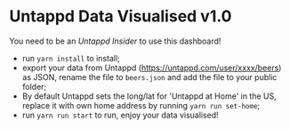 # Untappd Data Visualised v1.0

You need to be an _Untappd Insider_ to use this dashboard!

- run `yarn install` to install;
- export your data from Untappd (https://untappd.com/user/xxxx/beers) as JSON, rename the file to `beers.json` and add the file to your public folder;
- By default Untappd sets the long/lat for 'Untappd at Home' in the US, replace it with own home address by running `yarn run set-home`;
- run `yarn run start` to run, enjoy your data visualised!
